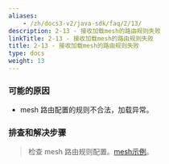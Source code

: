 ```yaml
---
aliases:
    - /zh/docs3-v2/java-sdk/faq/2/13/
description: 2-13 - 接收加载mesh的路由规则失败
linkTitle: 2-13 - 接收加载mesh的路由规则失败
title: 2-13 - 接收加载mesh的路由规则失败
type: docs
weight: 13
---
```



### 可能的原因

* mesh 路由配置的规则不合法，加载异常。

### 排查和解决步骤
> 检查 mesh 路由规则配置。[mesh示例](/zh-cn/overview/tasks/mesh/)。